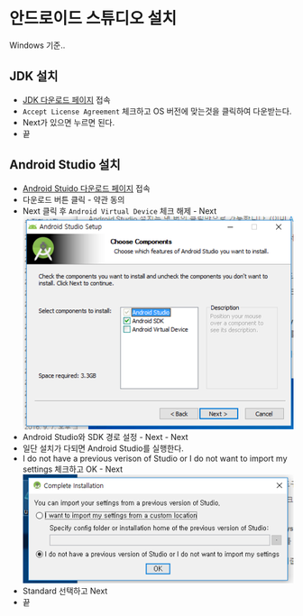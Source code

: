 # 안드로이드 스튜디오 설치
Windows 기준..

## JDK 설치

- [JDK 다운로드 페이지](http://www.oracle.com/technetwork/java/javase/downloads/jdk8-downloads-2133151.html) 접속
- `Accept License Agreement` 체크하고 OS 버전에 맞는것을 클릭하여 다운받는다.
- Next가 있으면 누르면 된다.
- 끝

## Android Studio 설치

- [Android Stuido 다운로드 페이지](https://developer.android.com/studio/index.html) 접속
- 다운로드 버튼 클릭 - 약관 동의
- Next 클릭 후 `Android Virtual Device` 체크 해제 - Next  
 ![](images/to-install.png)
- Android Studio와 SDK 경로 설정 - Next - Next
- 일단 설치가 다되면 Android Studio를 실행한다.
- I do not have a previous verison of Studio or I do not want to import my settings 체크하고 OK - Next
 ![](images/setting.png)
- Standard 선택하고 Next
- 끝
